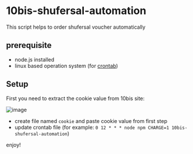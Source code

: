 # 10bis-shufersal-automation

This script helps to order shufersal voucher automatically

## prerequisite
- node.js installed
- linux based operation system (for [crontab](https://man7.org/linux/man-pages/man5/crontab.5.html))

## Setup

First you need to extract the cookie value from 10bis site:

![image](https://user-images.githubusercontent.com/42113188/161542063-db107029-36f0-42af-b925-0584e2161548.png)


- create file named `cookie` and paste cookie value from first step
- update crontab file (for example: `0 12 * * * node npm CHARGE=1 10bis-shufersal-automation`)

enjoy!
